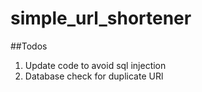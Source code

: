 # simple_url_shortener

##Todos

1. Update code to avoid sql injection
2. Database check for duplicate URl
